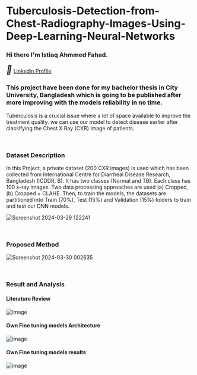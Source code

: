 # Tuberculosis-Detection-from-Chest-Radiography-Images-Using-Deep-Learning-Neural-Networks

### Hi there I'm Istiaq Ahmmed Fahad.

<html>
<head>
<title>Font Awesome Icons</title>
<meta name="viewport" content="width=device-width, initial-scale=1">
<link rel="stylesheet" href="https://cdnjs.cloudflare.com/ajax/libs/font-awesome/4.7.0/css/font-awesome.min.css">
</head>
<body>
<i style="font-size:24px" class="fa">&#xf08c;</i>
<a href="www.linkedin.com/in/istiaq-ahmmed-fahad" target="_blank">Linkedin Profile</a> 
</body>
</html> 

### This project have been done for my bachelor thesis in City University, Bangladesh which is going to be published after more improving with the models reliability in no time.

<p>Tuberculosis is a crucial issue where a lot of space available to improve the treatment quality. we can use our model to detect disease earlier after classifying the Chest X Ray (CXR) image of patients.</p>

<p><br></p>
<h3>Dataset Description </h3>
<p>In this Project, a private dataset (200 CXR images) is used which has been collected from International Centre for Diarrheal Disease Research, Bangladesh (ICDDR, B). It has two classes (Normal and TB). Each class has 100 x-ray images. Two data processing approaches are used (a) Cropped, (b) Cropped + CLAHE. Then, to train the models, the datasets are partitioned into Train (70%), Test (15%) and Validation (15%) folders to train and test our DNN models.</p>

![Screenshot 2024-03-29 122241](https://github.com/iaf12/Tuberculosis-Detection-from-Chest-Radiography-Images-Using-Deep-Learning-Neural-Networks/assets/72904612/eafd9283-1906-4639-8c7b-a0fd845cd150)

<p><br></p>
<h3>Proposed Method</h3>

![Screenshot 2024-03-30 002635](https://github.com/iaf12/Tuberculosis-Detection-from-Chest-Radiography-Images-Using-Deep-Learning-Neural-Networks/assets/72904612/2d9be7f0-cc52-4a1e-8c0f-bced2c18c581)

<p><br></p>
<h3>Result and Analysis</h3>

<h4>Literature Review</h4>

![image](https://github.com/iaf12/Tuberculosis-Detection-from-Chest-Radiography-Images-Using-Deep-Learning-Neural-Networks/assets/72904612/71a630cf-92ff-41b3-8971-08782de427e7)

<h4>Own Fine tuning models Architecture</h4>

![image](https://github.com/iaf12/Tuberculosis-Detection-from-Chest-Radiography-Images-Using-Deep-Learning-Neural-Networks/assets/72904612/b32d90eb-d0fd-46a3-84e4-8a4de8918767)

<h4>Own Fine tuning models results</h4>

![image](https://github.com/iaf12/Tuberculosis-Detection-from-Chest-Radiography-Images-Using-Deep-Learning-Neural-Networks/assets/72904612/ed58106a-0b84-490d-9204-9dbf8f78efd1)
